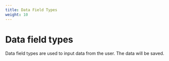 ```yaml
---
title: Data Field Types
weight: 10
---
```


# Data field types

Data field types are used to input data from the user. The data will be saved.

